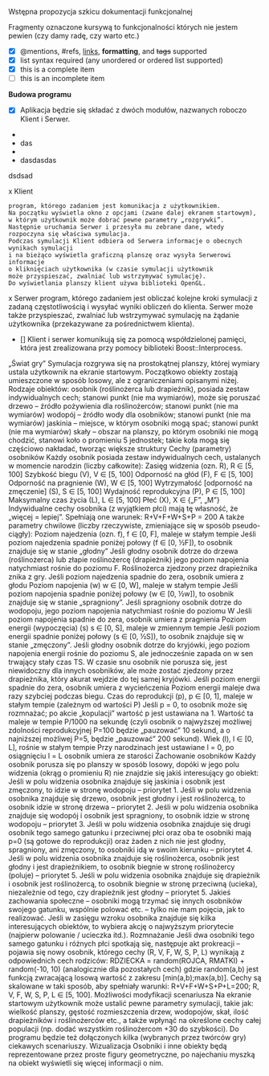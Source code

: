 Wstępna propozycja szkicu dokumentacji funkcjonalnej

Fragmenty oznaczone kursywą to funkcjonalności których nie jestem pewien (czy damy radę, czy warto etc.)

- [x] @mentions, #refs, [links](), **formatting**, and <del>tags</del> supported
- [x] list syntax required (any unordered or ordered list supported)
- [x] this is a complete item
- [ ] this is an incomplete item

<b>Budowa programu</b>

- [x] Aplikacja będzie się składać z dwóch modułów, nazwanych roboczo Klient i Serwer.
- 
- das
- 
- dasdasdas

dsdsad

x Klient

	program, którego zadaniem jest komunikacja z użytkownikiem. 
	Na początku wyświetla okno z opcjami (zwane dalej ekranem startowym), 
	w którym użytkownik może dobrać pewne parametry „rozgrywki”. 
	Następnie uruchamia Serwer i przesyła mu zebrane dane, wtedy rozpoczyna się właściwa symulacja. 
	Podczas symulacji Klient odbiera od Serwera informacje o obecnych wynikach symulacji 
	i na bieżąco wyświetla graficzną planszę oraz wysyła Serwerowi informacje 
	o kliknięciach użytkownika (w czasie symulacji użytkownik 
	może przyspieszać, zwalniać lub wstrzymywać symulację). 
	Do wyświetlania planszy klient używa biblioteki OpenGL. 

x Serwer
	program, którego zadaniem jest obliczać kolejne kroki symulacji z zadaną częstotliwością 
	i wysyłać wyniki obliczeń do klienta. Serwer może także przyspieszać, zwalniać lub wstrzymywać symulację 
	na żądanie użytkownika (przekazywane za pośrednictwem klienta).

- [] Klient i serwer komunikują się za pomocą współdzielonej pamięci, która jest zrealizowana przy pomocy biblioteki Boost::Interprocess. 


„Świat gry”
Symulacja rozgrywa się na prostokątnej planszy, której wymiary ustala użytkownik na ekranie startowym. Początkowo obiekty zostają umieszczone w sposób losowy, ale z ograniczeniami opisanymi niżej. Rodzaje obiektów:
osobnik (roślinożerca lub drapieżnik), posiada zestaw indywidualnych cech; stanowi punkt (nie ma wymiarów), może się poruszać
drzewo – źródło pożywienia dla roślinożerców; stanowi punkt (nie ma wymiarów) 
wodopój – źródło wody dla osobników; stanowi punkt (nie ma wymiarów) 
jaskinia – miejsce, w którym osobniki mogą spać; stanowi punkt (nie ma wymiarów) 
skały – obszar na planszy, po którym osobniki nie mogą chodzić, stanowi koło o promieniu 5 jednostek; takie koła mogą się częściowo nakładać, tworząc większe struktury
Cechy (parametry) osobników
Każdy osobnik posiada zestaw indywidualnych cech, ustalanych w momencie narodzin (liczby całkowite):
Zasięg widzenia (ozn. R), R ∈ [5, 100]
Szybkość biegu (V), V ∈ [5, 100]
Odporność na głód (F), F ∈ [5, 100]
Odporność na pragnienie (W), W ∈ [5, 100]
Wytrzymałość [odporność na zmęczenie] (S), S ∈ [5, 100]
Wydajność reprodukcyjna (P), P ∈ [5, 100]
Maksymalny czas życia (L), L ∈ [5, 100]
Płeć (X), X ∈ {„F”, „M”}
Indywidualne cechy osobnika (z wyjątkiem płci) mają tę własność, że „więcej = lepiej”. Spełniają one warunek: R+V+F+W+S+P = 200
A także parametry chwilowe (liczby rzeczywiste, zmieniające się w sposób pseudo-ciągły):
Poziom najedzenia (ozn. f), f ∈ [0, F], maleje w stałym tempie
Jeśli poziom najedzenia spadnie poniżej połowy (f ∈ [0, ½F]), to osobnik znajduje się w stanie „głodny”
Jeśli głodny osobnik dotrze do drzewa (roślinożerca) lub złapie roślinożercę (drapieżnik) jego poziom napojenia natychmiast rośnie do poziomu F. Roślinożerca zjedzony przez drapieżnika znika z gry.
Jeśli poziom najedzenia spadnie do zera, osobnik umiera z głodu
Poziom napojenia (w) w ∈  [0, W], maleje w stałym tempie
Jeśli poziom napojenia spadnie poniżej połowy (w ∈ [0, ½w]), to osobnik znajduje się w stanie „spragniony”.
Jeśli spragniony osobnik dotrze do wodopoju, jego poziom napojenia natychmiast rośnie do poziomu W
Jeśli poziom napojenia spadnie do zera, osobnik umiera z pragnienia
Poziom energii (wypoczęcia) (s) s ∈ [0, S], maleje w zmiennym tempie
Jeśli poziom energii spadnie poniżej połowy (s ∈ [0, ½S]), to osobnik znajduje się w stanie „zmęczony”. 
Jeśli głodny osobnik dotrze do kryjówki, jego poziom napojenia energii rośnie do poziomu S, ale jednocześnie zapada on w sen trwający stały czas TS. W czasie snu osobnik nie porusza się, jest niewidoczny dla innych osobników, ale może zostać zjedzony przez drapieżnika, który akurat wejdzie do tej samej kryjówki.
Jeśli poziom energii spadnie do zera, osobnik umiera z wycieńczenia
Poziom energii maleje dwa razy szybciej podczas biegu.
Czas do reprodukcji (p), p ∈ [0, 1], maleje w stałym tempie (zależnym od wartości P)
Jeśli p = 0, to osobnik może się rozmnażać; po akcie „kopulacji” wartość p jest ustawiana na 1. Wartość ta maleje w tempie P/1000 na sekundę (czyli osobnik o najwyższej możliwej zdolności reprodukcyjnej P=100 będzie „pauzować” 10 sekund, a o najniższej możliwej P=5, będzie „pauzować” 200 sekund).
Wiek (l), l ∈ [0, L],  rośnie w stałym tempie
Przy narodzinach jest ustawiane l = 0, po osiągnięciu l = L osobnik umiera ze starości
Zachowanie osobników
Każdy osobnik porusza się po planszy w sposób losowy, dopóki w jego polu widzenia (okrąg o promieniu R) nie znajdzie się jakiś interesujący go obiekt:
Jeśli w polu widzenia osobnika znajduje się jaskinia i osobnik jest zmęczony, to idzie w stronę wodopoju – priorytet 1.
Jeśli w polu widzenia osobnika znajduje się drzewo, osobnik jest głodny i jest roślinożercą, to osobnik idzie w stronę drzewa – priorytet 2.
Jeśli w polu widzenia osobnika znajduje się wodopój i osobnik jest spragniony, to osobnik idzie w stronę wodopoju – priorytet 3.
Jeśli w polu widzenia osobnika znajduje się drugi osobnik tego samego gatunku i przeciwnej płci oraz oba te osobniki mają p=0 (są gotowe do reprodukcji) oraz żaden z nich nie jest głodny, spragniony, ani zmęczony, to osobniki idą w swoim kierunku – priorytet 4.
Jeśli w polu widzenia osobnika znajduje się roślinożerca, osobnik jest głodny i jest drapieżnikiem, to osobnik biegnie w stronę roślinożercy (poluje) – priorytet 5.
Jeśli w polu widzenia osobnika znajduje się drapieżnik i osobnik jest roślinożercą, to osobnik biegnie w stronę przeciwną (ucieka), niezależnie od tego, czy drapieżnik jest głodny – priorytet 5.
Jakieś zachowania społeczne – osobniki mogą trzymać się innych osobników swojego gatunku, wspólnie polować etc. – tylko nie mam pojęcia, jak to realizować. 
Jeśli w zasięgu wzroku osobnika znajduje się kilka interesujących obiektów, to wybiera akcję o najwyższym priorytecie (najpierw polowanie / ucieczka itd.).
Rozmnażanie
Jeśli dwa osobniki tego samego gatunku i różnych płci spotkają się, następuje akt prokreacji – pojawia się nowy osobnik, którego cechy (R, V, F, W, S, P, L) wynikają z odpowiednich cech rodziców:
RDZIECKA = random(ROJCA, RMATKI) + random(-10, 10) (analogicznie dla pozostałych cech)
gdzie random(a,b) jest funkcją zwracającą losową wartość z zakresu [min(a,b);max(a,b)]. Cechy są skalowane w taki sposób, aby spełniały warunki: R+V+F+W+S+P+L=200; R, V, F, W, S, P, L ∈ [5, 100].
Możliwości modyfikacji scenariusza
Na ekranie startowym użytkownik może ustalić pewne parametry symulacji, takie jak: wielkość planszy, gęstość rozmieszczenia drzew, wodopojów, skał, ilość drapieżników i roślinożerców etc., a także wpłynąć na określone cechy całej populacji (np. dodać wszystkim roślinożercom +30 do szybkości). Do programu będzie też dołączonych kilka (wybranych przez twórców gry) ciekawych scenariuszy. 
Wizualizacja
Osobniki i inne obiekty będą reprezentowane przez proste figury geometryczne, po najechaniu myszką na obiekt wyświetli się więcej informacji o nim.
